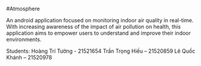 #Atmosphere

An android application focused on monitoring indoor air quality in real-time. With increasing awareness of the impact of air pollution on health, this application aims to empower users to understand and improve their indoor environments. 

Students:
Hoàng Trí Tường - 21521654
Trần Trọng Hiếu – 21520859
Lê Quốc Khánh – 21520978
